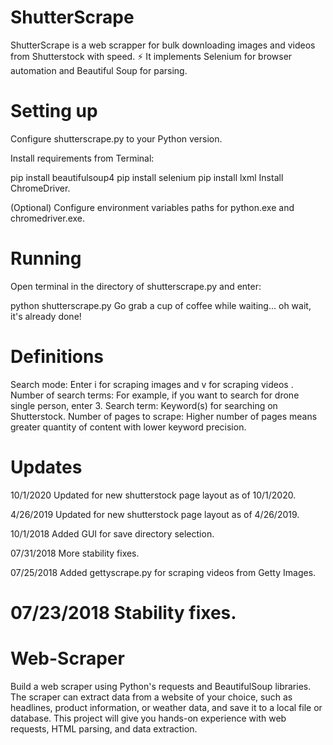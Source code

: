 # **ShutterScrape**

ShutterScrape is a web scrapper for bulk downloading images and videos from Shutterstock with speed. ⚡
It implements Selenium for browser automation and Beautiful Soup for parsing.

# **Setting up** 

Configure shutterscrape.py to your Python version.

Install requirements from Terminal:

pip install beautifulsoup4
pip install selenium
pip install lxml
Install ChromeDriver.

(Optional) Configure environment variables paths for python.exe and chromedriver.exe.

# **Running**
Open terminal in the directory of shutterscrape.py and enter:

python shutterscrape.py
Go grab a cup of coffee while waiting... oh wait, it's already done!

# **Definitions**
Search mode: Enter i for scraping images and v for scraping videos .
Number of search terms: For example, if you want to search for drone single person, enter 3.
Search term: Keyword(s) for searching on Shutterstock.
Number of pages to scrape: Higher number of pages means greater quantity of content with lower keyword precision.
# **Updates**
10/1/2020
Updated for new shutterstock page layout as of 10/1/2020.

4/26/2019
Updated for new shutterstock page layout as of 4/26/2019.

10/1/2018
Added GUI for save directory selection.

07/31/2018
More stability fixes.

07/25/2018
Added gettyscrape.py for scraping videos from Getty Images.

07/23/2018
Stability fixes.
=======
# Web-Scraper
 Build a web scraper using Python's requests and BeautifulSoup libraries. The scraper can extract data from a website of your choice, such as headlines, product information, or weather data, and save it to a local file or database. This project will give you hands-on experience with web requests, HTML parsing, and data extraction.
